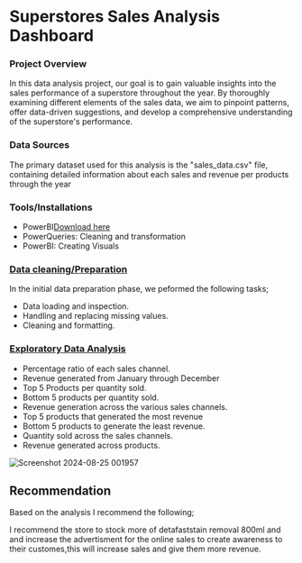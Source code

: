 # Superstores Sales Analysis Dashboard

### Project Overview 

In this data analysis project, our goal is to gain valuable insights into the sales performance of a superstore throughout the year. By thoroughly examining different elements of the sales data, we aim to pinpoint patterns, offer data-driven suggestions, and develop a comprehensive understanding of the superstore's performance.

### Data Sources

The primary dataset used for this analysis is the "sales_data.csv" file, containing detailed information about each sales and revenue per products through the year

### Tools/Installations

- PowerBI[Download here](http://microsoft.com)
- PowerQueries: Cleaning and transformation
- PowerBI: Creating Visuals

### [Data cleaning/Preparation]()

In the initial data preparation phase, we peformed the following tasks;

 - Data loading and inspection.
 - Handling and replacing missing values.
 - Cleaning and formatting. 

### [Exploratory Data Analysis](EDA)

 - Percentage ratio of each sales channel. 
 - Revenue generated from January through December 
 - Top 5 Products per quantity sold. 
 - Bottom 5 products per quantity sold. 
 - Revenue generation across the various sales channels. 
 - Top 5 products that generated the most revenue 
 - Bottom 5 products to generate the least revenue. 
 - Quantity sold across the sales channels.
 - Revenue generated across products.

![Screenshot 2024-08-25 001957](https://github.com/user-attachments/assets/2efc79ce-eb90-435e-a308-5473a97df3d9)

## Recommendation

Based on the analysis I recommend the following;

I recommend the store to stock more of detafaststain removal 800ml and and increase the advertisment for the   online sales to create awareness to their customes,this will increase sales and give them more revenue.



